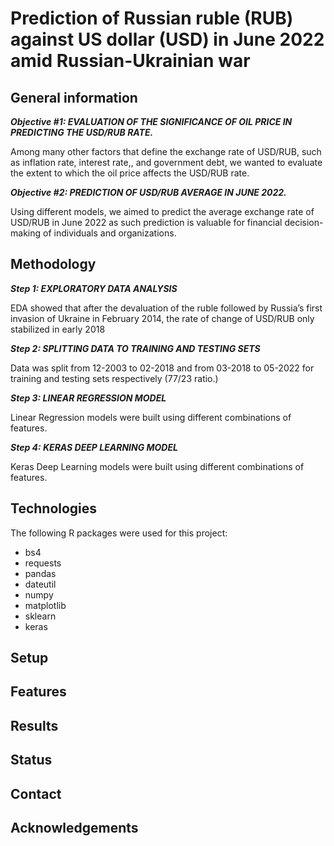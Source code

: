 # Prediction of Russian ruble (RUB) against US dollar (USD) in June 2022 amid Russian-Ukrainian war

## General information 
***Objective #1: EVALUATION OF THE SIGNIFICANCE OF OIL PRICE IN PREDICTING THE USD/RUB RATE.***

Among many other factors that define the exchange rate of USD/RUB, such as inflation rate, interest rate,, and government debt, we wanted to evaluate the extent to which the oil price affects the USD/RUB rate. 

***Objective #2: PREDICTION OF USD/RUB AVERAGE IN JUNE 2022.***

Using different models, we aimed to predict the average exchange rate of USD/RUB in June 2022 as such prediction is valuable for financial decision-making of individuals and organizations. 

## Methodology
***Step 1: EXPLORATORY  DATA  ANALYSIS*** 

EDA showed that after the devaluation of the ruble followed by  Russia’s first invasion of Ukraine in February 2014, the rate of change of USD/RUB only stabilized in early 2018

***Step 2: SPLITTING DATA TO TRAINING AND TESTING SETS***

Data was split from 12-2003 to 02-2018 and from 03-2018 to 05-2022 for training and testing sets respectively (77/23 ratio.) 

***Step 3:  LINEAR REGRESSION MODEL***

Linear Regression models were built using different combinations of features.

***Step 4:  KERAS DEEP LEARNING MODEL***

Keras Deep Learning models were built using different combinations of features.

## Technologies 
The following R packages were used for this project: 

* bs4
* requests
* pandas
* dateutil 
* numpy 
* matplotlib
* sklearn
* keras

## Setup 

## Features 

## Results 

## Status 

## Contact 

## Acknowledgements 

